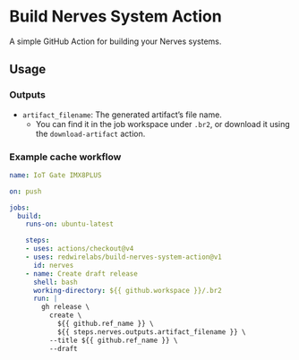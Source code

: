 # Build Nerves System Action

A simple GitHub Action for building your Nerves systems.

## Usage

### Outputs

* `artifact_filename`: The generated artifact’s file name.
  * You can find it in the job workspace under `.br2`, or download it using the `download-artifact` action.

### Example cache workflow

```yaml
name: IoT Gate IMX8PLUS

on: push

jobs:
  build:
    runs-on: ubuntu-latest

    steps:
    - uses: actions/checkout@v4
    - uses: redwirelabs/build-nerves-system-action@v1
      id: nerves
    - name: Create draft release
      shell: bash
      working-directory: ${{ github.workspace }}/.br2
      run: |
        gh release \
          create \
            ${{ github.ref_name }} \
            ${{ steps.nerves.outputs.artifact_filename }} \
          --title ${{ github.ref_name }} \
          --draft
```
